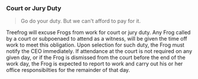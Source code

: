 ### Court or Jury Duty

> Go do your duty. But we can't afford to pay for it.

Treefrog will excuse Frogs from work for court or jury duty. Any Frog called by a court or subpoenaed to attend as a witness, will be given the time off work to meet this obligation. Upon selection for such duty, the Frog must notify the CEO immediately. If attendance at the court is not required on any given day, or if the Frog is dismissed from the court before the end of the work day, the Frog is expected to report to work and carry out his or her office responsibilties for the remainder of that day.
